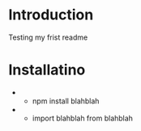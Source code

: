 # Introduction
Testing my frist readme

# Installatino
* * npm install blahblah
* * import blahblah from blahblah